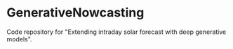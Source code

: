 # GenerativeNowcasting
Code repository for "Extending intraday solar forecast with deep generative models".
